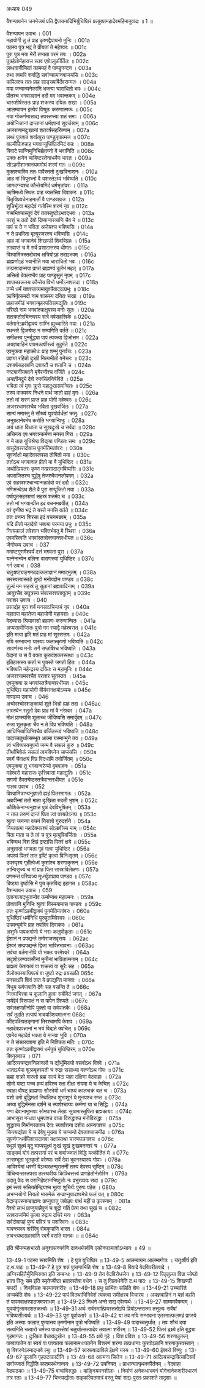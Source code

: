 अध्यायः 049

वैशम्पायनेन जनमेजयं प्रति द्वैपायनादिभिर्युधिष्ठिरं प्रत्युक्तमहादेवमहिमानुवादः ॥ 1 ॥
	
वैशम्पायन उवाच ।	001  
महायोगी तु तं प्राह कृष्णद्वैपायनो मुनिः ।	001a  
पठस्व पुत्र भद्रं ते प्रीयतां ते महेश्वरः ॥	001c  
पुरा पुत्र मया मेरौ तप्यता परमं तपः ।	002a  
पुत्रहेतोर्महाराज स्तव एषोऽनुकीर्तितः ॥	002c  
लब्धवानीप्सितं काममहं वै पाण्डुनन्दन ।	003a  
तथा त्वमपि शर्वाद्धि सर्वान्कामानवाप्स्यसि ॥	003c  
कपिलश्च ततः प्राह साङ्ख्यर्षिर्देवसम्मतः ।	004a  
मया जन्मान्यनेकानि भक्त्या चाराधितो भवः ।	004c  
प्रीतश्च भगवाञ्ज्ञानं ददौ मम भवान्तकम् ॥	004e  
चारुशीर्षस्ततः प्राह शक्रस्य दयितः सखा ।	005a  
आलम्बायन इत्येवं विश्रुतः करुणात्मकः ॥	005c  
मया गोकर्णमासाद्य तपस्तप्त्वा शतं समाः ।	006a  
अयोनिजानां दान्तानां धर्मज्ञानां सुवर्चसाम् ॥	006c  
अजराणामदुःखानां शतवर्षसहस्रिणाम् ।	007a  
लब्धं पुत्रशतं शर्वात्पुरा पाण्डुनृपात्मज ॥	007c  
वाल्मीकिश्चाह भगवान्युधिष्ठिरमिदं वचः ।	008a  
विवादे साग्निमुनिभिर्ब्रह्मघ्नो वै भवानिति ॥	008c  
उक्तः क्षणेन चाविष्टस्तेनाधर्मेण भारत ।	009a  
सोऽहमीशानमनघममोघं शरणं गतः ॥	009c  
मुक्तश्चास्मि ततः पापैस्ततो दुःखविनाशनः ।	010a  
आह मां त्रिपुरघ्नो वै यशस्तेऽग्र्यं भविष्यति ॥	010c  
जामदग्न्यश्च कौन्तेयमिदं धर्मभृतांवरः ।	011a  
ऋषिमध्ये स्थितः प्राह ज्वलन्निव दिवाकरः ॥	011c  
पितृविप्रवधेनाहमार्तो वै पाण्डवाग्रज ।	012a  
शुचिर्भूत्वा महादेवं गतोस्मि शरणं नृप ॥	012c  
नामभिश्चास्तुवं देवं ततस्तुष्टोऽभवद्भवः ।	013a  
परशुं च ततो देवो दिव्यान्यस्त्राणि चैव मे ॥	013c  
पापं च ते न भविता अजेयश्च भविष्यसि ।	014a  
न ते प्रभविता मृत्युरजरश्च भविष्यसि ॥	014c  
आह मां भगवानेवं शिखण्डी शिवविग्रहः ।	015a  
तदवाप्तं च मे सर्वं प्रसादात्तस्य धीमतः ॥	015c  
विश्वामित्रस्तदोवाच क्षत्रियोऽहं तदाऽभवम् ।	016a  
ब्राह्मणोऽहं भवानीति मया चाराधितो भवः ।	016c  
तत्प्रसादान्मया प्राप्तं ब्राह्मण्यं दुर्लभं महत् ॥	017a  
असितो देवलश्चैव प्राह पाण्डुसुतं नृपम् ॥	017c  
शापाच्छक्रस्य कौन्तेय विभो धर्मोऽनशत्तदा ।	018a  
तन्मे धर्मं यशश्चाग्र्यमायुश्चैवाददत्प्रभुः ॥	018c  
ऋषिर्गृत्समदो नाम शक्रस्य दयितः सखा ।	019a  
प्राहाजमीढं भगवान्बृहस्पतिसमद्युतिः ॥	019c  
वरिष्ठो नाम भगवांश्चाक्षुषस्य मनोः सुतः ।	020a  
शतक्रतोरचिन्त्यस्य सत्रे वर्षसहस्रिके ॥	020c  
वर्तमानेऽब्रवीद्वाक्यं साम्नि ह्युच्चारिते मया ।	021a  
रथन्तरे द्विजश्रेष्ठ न सम्यगिति वर्तते ॥	021c  
समीक्षस्व पुनर्बुद्ध्या पापं त्यक्त्वा द्विजोत्तम ।	022a  
अयज्ञवाहिनं पापमकार्षीस्त्वं सुदुर्मते ॥	022c  
एवमुक्त्वा महाक्रोधः प्राह शम्भुं पुनर्वचः ।	023a  
प्रज्ञया रहितो दुःखी नित्यभीतो वनेचरः ॥	023c  
दशवर्षसहस्राणि दशाष्टौ च शतानि च ।	024a  
नष्टपानीयपवने मृगैरन्यैश्च वर्जिते ॥	024c  
अयज्ञीयद्रुमे देशे रुरुसिंहनिषेविते ।	025a  
भविता त्वं मृगः क्रूरो महादुःखसमन्वितः ॥	025c  
तस्य वाक्यस्य निधने पार्थ जातो ह्यहं मृगः ।	026a  
ततो मां शरणं प्राप्तं प्राह योगी महेश्वरः ॥	026c  
अजरश्चामरश्चैव भविता दुखवर्जितः ।	027a  
साम्यं ममास्तु ते सौख्यं युवयोर्वर्धतां क्रतुः ॥	027c  
अनुग्रहानेवमेष करोति भगवान्विभुः ।	028a  
अयं धाता विधाता च सुखदुःखे च सर्वदा ॥	028c  
अचिन्त्य एष भगवान्कर्मणा मनसा गिरा ।	029a  
न मे तात युधिश्रेष्ठ विद्यया पण्डितः समः ॥	029c  
वासुदेवस्तदोवाच पुनर्मतिमतांवरः ।	030a  
सुवर्णाक्षो महादेवस्तपसा तोषितो मया ॥	030c  
ततोऽथ भगवानाह प्रीतो मा वै युधिष्ठिर ।	031a  
अर्थात्प्रियतरः कृष्ण मत्प्रसादाद्भविष्यसि ॥	031c  
अपराजितश्च युद्धेषु तेजश्चैवानलोपमम् ।	032a  
एवं सहस्रशश्चान्यान्महादेवो वरं ददौ ॥	032c  
मणिमन्थेऽथ शैले वै पुरा सम्पूजितो मया ।	033a  
वर्षायुतसहस्राणां सहस्रं शतमेव च ॥	033c  
ततो मां भगवान्प्रीत इदं वचनमब्रवीत् ।	034a  
वरं वृणीष्व भद्रं ते यस्ते मनसि वर्तते ॥	034c  
ततः प्रणम्य शिरसा इदं वचनमब्रवम् ।	035a  
यदि प्रीतो महादेवो भक्त्या परमया प्रभुः ॥	035c  
नित्यकालं तवेशान भक्तिर्भवतु मे स्थिरा ।	036a  
एवमस्त्विति भगवांस्तत्रोक्त्वान्तरधीयत ॥	036c  
जैगीषव्य उवाच ।	037  
ममाष्टगुणमैश्वर्यं दत्तं भगवता पुरा ।	037a  
यत्नेनान्येन बलिना वाराणस्यां युधिष्ठिर ॥	037c  
गर्ग उवाच ।	038  
चतुःषष्ट्यङ्गमददत्कलाज्ञानं ममाद्भुतम् ।	038a  
सरस्वत्यास्तटे तुष्टो मनोयज्ञेन पाण्डव ॥	038c  
तुल्यं मम सहस्रं तु सुतानां ब्रह्मवादिनाम् ।	039a  
आयुश्चैव सपुत्रस्य संवत्सरशतायुतम् ॥	039c  
पराशर उवाच ।	040  
प्रसाद्येह पुरा शर्वं मनसाऽचिन्तयं नृप ।	040a  
महातपा महातेजा महायोगी महायशाः ॥	040c  
वेदव्यासः श्रियावासो ब्राह्मणः करुणान्वितः ।	041a  
अप्यसावीप्सितः पुत्रो मम स्याद्वै महेश्वरात् ॥	041c  
इति मत्वा हृदि मतं प्राह मां सुरसत्तमः ।	042a  
मयि सम्भावना यास्याः फलात्कृष्णो भविष्यति ॥	042c  
सावर्णस्य मनोः सर्गे सप्तर्षिश्च भविष्यति ।	043a  
वेदानां च स वै वक्ता कुरुवंशकरस्तथा ॥	043c  
इतिहासस्य कर्ता च पुत्रस्ते जगतो हितः ।	044a  
भविष्यति महेन्द्रस्य दयितः स महामुनिः ॥	044c  
अजरश्चामरश्चैव पराशर सुतस्तव ।	045a  
एवमुक्त्वा स भगवांस्तत्रैवान्तरधीयत ।	045c  
युधिष्ठिर महायोगी वीर्यवानक्षयोऽव्ययः ॥	045e  
माण्डव्य उवाच ।	046  
अचोरश्चोरशङ्कायां शूले भिन्नो ह्यहं तदा ॥	046ac  
तत्रस्थेन स्तुतो देवः प्राह मां वै नरेश्वर ।	047a  
मोक्षं प्राप्स्यसि शूलाच्च जीविष्यसि समार्बुदम् ॥	047c  
रुजा शूलकृता चैव न ते विप्र भविष्यति ।	048a  
आधिभिर्व्याधिभिश्चैव वर्जितस्त्वं भविष्यति ॥	048c  
पादाच्चतुर्थात्सम्भूत आत्मा यस्मान्मुने तव ।	049a  
त्वं भविष्यस्यनुपमो जन्म वै सफलं कुरु ॥	049c  
तीर्थाभिषेकं सकलं त्वमविघ्नेन चाप्स्यसि ।	050a  
स्वर्गं चैवाक्षयं विप्र विदधामि तवोर्जितम् ॥	050c  
एवमुक्त्वा तु भगवान्वरेण्यो वृषवाहनः ।	051a  
महेश्वरो महाराजः कृत्तिवासा महाद्युतिः ।	051c  
सगणो दैवतश्रेष्ठस्तत्रैवान्तरधीयत ॥	051e  
गालव उवाच ।	052  
विश्वामित्राभ्यनुज्ञातो ह्यहं पितरमागतः ।	052a  
अब्रवीन्मां ततो माता दुःखिता रुदती भृशम् ॥	052c  
कौशिकेनाभ्यनुज्ञातं पुत्रं देवविभूषितम् ।	053a  
न तात तरुणं दान्तं पिता त्वां पश्यतेऽनघ ॥	053c  
श्रुत्वा जनन्या वचनं निराशो गुरुदर्शने ।	054a  
नियतात्मा महादेवमपश्यं सोऽब्रवीच्च माम् ॥	054c  
पिता माता च ते त्वं च पुत्र मृत्युविवर्जिताः ।	055a  
भविष्यथ विश क्षिप्रं द्रष्टासि पितरं क्षये ॥	055c  
अनुज्ञातो भगवता गृहं गत्वा युधिष्ठिर ।	056a  
अपश्यं पितरं तात इष्टिं कृत्वा विनिःसृतम् ।	056c  
उपस्पृश्य गृहीत्वेध्मं कुशांश्च शरणाकुरून् ॥	056e  
तान्विसृज्य च मां प्राह पिता सास्राविलेक्षणः ।	057a  
प्रणमन्तं परिष्वज्य मूर्ध्न्युपाघ्राय पाण्डव ॥	057c  
दिष्ट्या दृष्टोसि मे पुत्र कृतविद्य इहागत ॥	058ac  
वैशम्पायन उवाच ।	059  
एतान्यत्यद्भुतान्येव कर्माण्यथ महात्मनः ।	059a  
प्रोक्तानि मुनिभिः श्रुत्वा विस्मयामास पाण्डवः ॥	059c  
ततः कृष्णोऽब्रवीद्वाक्यं पुनर्मतिमतांवरः ।	060a  
युधिष्ठिरं धर्मनिधिं पुरुहूतमिवेश्वरः ॥	060c  
उपमन्युर्मयि प्राह तपन्निव दिवाकरः ।	061a  
अशुभैः पापकर्माणो ये नराः कलुषीकृताः ॥	061c  
ईशानं न प्रपद्यन्ते तमोराजसवृत्तयः ।	062ac  
ईश्वरं सम्प्रपद्यन्ते द्विजा भावितभावनाः ॥	063ac  
सर्वथा वर्तमानोपि यो भक्तः परमेश्वरे ।	064a  
सदृशोऽरण्यवासीनां मुनीनां भावितात्मनाम् ॥	064c  
ब्रह्मत्वं केशवत्वं वा शक्रत्वं वा सुरैः सह ।	065a  
त्रैलोक्यस्याधिपत्यं वा तुष्टो रुद्रः प्रयच्छति	065c  
मनसाऽपि शिवं तात ये प्रपद्यन्ति मानवाः ।	066a  
विधूय सर्वपापानि देवैः सह वसन्ति ते ॥	066c  
भित्त्वाभित्त्वा च कूलानि हुत्वा सर्वमिदं जगत् ।	067a  
जयेद्देवं विरूपाक्षं न स पापेन लिप्यते ॥	067c  
सर्वलक्षणहीनोपि युक्तो वा सर्वपातकैः ।	068a  
सर्वं तुदति तत्पापं भावयञ्शिवमात्मना	068c  
कीटपक्षिपतङ्गानां तिरश्चामपि केशव ।	069a  
महादेवप्रपन्नानां न भयं विद्यते क्वचित् ॥	069c  
एवमेव महादेवं भक्ता ये मानवा भुवि ।	070a  
न ते संसारवशगा इति मे निश्चिता मतिः ।	070c  
ततः कृष्णोऽब्रवीद्वाक्यं धर्मपुत्रं युधिष्ठिरम् ॥	070e  
विष्णुरुवाच ।	071  
आदित्यचन्द्रावनिलानलौ च द्यौर्भूमिरापो वसवोऽथ विश्वे ।	071a  
धाताऽर्यमा शुक्रबृहस्पती च रुद्राः ससाध्या वरुणोऽथ गोपः ॥	071c  
ब्रह्मा शक्रो मारुतो ब्रह्म सत्यं वेदा यज्ञा दक्षिणा वेदवाहाः ।	072a  
सोमो यष्टा यच्च हव्यं हविश्च रक्षा दीक्षा संयमा ये च केचित् ॥	072c  
स्वाहा वौषट् ब्राह्मणाः सौरभेयी धर्मं चाग्र्यं कालचक्रं बलं च ।	073a  
यशो दमो बुद्धिमतां स्थितिश्च शुभाशुभं ये मुनयश्च सप्त ॥	073c  
अग्र्या बुद्धिर्मनसा दर्शने च स्पर्शश्चाग्र्यः कर्मणां या च सिद्धिः ।	074a  
गणा देवानामूष्मपाः सोमपाश्च लेखाः सुयामास्तुषिता ब्रह्मकायाः ॥	074c  
आभासुरा गन्धपा धूमपाश्च वाचा विरुद्धाश्च मनोविरुद्धाः ।	075a  
शुद्धाश्च निर्माणरताश्च देवाः स्पर्शाशना दर्शपा आज्यपाश्च ॥	075c  
चिन्त्यद्योता ये च देवेषु मुख्या ये चाप्यन्ते देवताश्चाजमीढ ।	076a  
सुपर्णगन्धर्वपिशाचदानवा यक्षास्तथा चारणपन्नगाश्च ॥	076c  
स्थूलं सूक्ष्मं मृदु चाप्यसूक्ष्मं दुःखं सुखं दुःखमनन्तरं च ।	077a  
साङ्ख्यं योगं तत्पराणां परं च शर्वाज्जातं विद्धि यत्कीर्तितं मे ॥	077c  
तत्सम्भूता भूतकृतो वरेण्याः सर्वे देवा भुवनस्यास्य गोपाः ।	078a  
आविश्येमां धरणीं येऽभ्यरक्षन्पुरातनीं तस्य देवस्य सृष्टिम् ॥	078c  
विचिन्वन्तस्तपसा तत्स्थवीयः किञ्चित्तत्त्वं प्राणहेतोर्नतोस्मि ।	079a  
ददातु वेदः स वरानिहेष्टानभिष्टुतोः नः प्रभुरव्ययः सदा ॥	079c  
इमं स्तवं सन्नियतेन्द्रियश्च भूत्वा शुचिर्यः पुरुषः पठेत ।	080a  
अभग्नयोगो नियतो मासमेकं सम्प्राप्नुयादश्वमेधे फलं यत् ॥	080c  
वेदान्कृत्स्नान्ब्राह्मणः प्राप्नुयात्तु जयेन्नृपः पार्थ महीं च कृत्स्नाम् ।	081a  
वैश्यो लाभं प्राप्नुयान्नैपुणं च शूद्रो गतिं प्रेत्य तथा सुखं च ॥	082c  
स्तवराजमिमं कृत्वा रुद्राय दधिरे मनः ।	083a  
सर्वदोषापहं पुण्यं पवित्रं च यशस्विनः ॥	083c  
यावन्त्यस्य शरीरेषु रोमकूपाणि भारत ।	084a  
तावन्त्यब्दसहस्राणि स्वर्गे वसति मानवः ॥ ॥	084c  
	
इति श्रीमन्महाभारते अनुशासनपर्वणि दानधर्मपर्वणि एकोनपञ्चाशोऽध्यायः ॥ 49 ॥

13-49-1 पठस्व स्तवमिति शेषः । हे पुत्र युधिष्ठिर ॥ 13-49-5 आलम्बायन आलम्बगोत्रः । चतुःशीर्ष इति ट.थ.पाठः ॥ 13-49-7 हे पुत्र शतं पुत्राणामिति शेषः ॥ 13-49-8 विवादे वेदविपरीतवादे । अग्निसहितैर्मुनिभिरुक्त इति सम्बन्धः ॥ 13-49-9 तेन वेदविरोधजेन ॥ 13-49-12 पितृतुल्या विप्रा ज्येष्ठो भ्राता पितुः सम इति स्मृतेर्ज्येष्ठा भ्रातरस्तेषां वधेन । स तु विप्रवधेनेति ट.थ पाठः ॥ 13-49-15 शिखण्डी कपर्दी । शिवविग्रहः कल्याणशरीरः ॥ 13-49-18 प्रभुः प्रार्थितः सन्निति शेषः ॥ 13-49-21 उच्चारिते अन्यथेति शेषः ॥ 13-49-22 पापं वितथाभिनिवेशं त्यक्त्वा समीक्षस्व विचारय । अयज्ञवाहिनं न यज्ञं वहति तं पापमवाक्षरपाठजमपराधम् ॥ 13-49-23 निधने अन्ते सद्य एवेत्यर्थः ॥ 13-49-27 साम्यमवैषम्यम् । युवयोर्गृत्समदशतक्रत्वोः ॥ 13-49-31 अर्थः सर्वस्मात्प्रियस्ततोऽपि प्रियोऽन्तरात्मा तत्तुल्यः सर्वेषां भविष्यसीत्यर्थः ॥ 13-49-33 पूरा पूर्वावतारे ॥ 13-49-42 या तव मयि सम्भावना एतस्मात्फलमहं प्राप्स्ये इति अस्याः फलात् पुण्यात्तव कृष्णोनाम पुत्रो भविष्यति ॥ 13-49-49 पादाच्चतुर्थात् । तपः शौचं दया सत्यमिति चत्वारो धर्मस्य पादास्तेषां चतुर्थात्सत्यादेव तवात्मा शरीरम् ॥ 13-49-52 पितरं द्रक्ष्ये इति बुद्ध्या गृहमागतः । दुःखिता वैधव्यदुःखेन ॥ 13-49-55 क्षये गृहे । विश प्रविश ॥ 13-49-56 शरणाकुरून् वाय्वाघातेन वा स्वयं वा पक्वतया फलानामधःपतनेन विशरणं शरणा तत्प्रधानाः कुरवोऽन्नानि शरणाकुरवस्तान् । शॄ विशरणेऽस्माद्भावे ल्युः ॥ 13-49-57 सास्रत्वादाविले ईक्षणे यस्य ॥ 13-49-60 ईश्वरो विष्णुः ॥ 13-49-67 कूलानि गृहतटाकादीनि ॥ 13-49-68 आत्मना चित्तेन ॥ 13-49-71 आदित्यचन्द्रावित्यादिसर्वं सर्वाज्जातं विद्धीति सप्तमस्थेनान्वयः ॥ 13-49-72 उपनिषत् । प्राधान्यात्पृथक्कीर्तनम् । वेदवाहा वेदपाठकाः ॥ 13-49-75 वाचाविरुद्धाः । वाङ्नियमनशीलाः । निर्माणं अनेकधाभवनं योगेनानेकशरीरधारणं तत्र रताः ॥ 13-49-77 चिन्त्यद्योताः सङ्कल्पितमात्रं वस्तु येषां सद्यः पुरतः प्रकाशते तादृशाः ॥	
